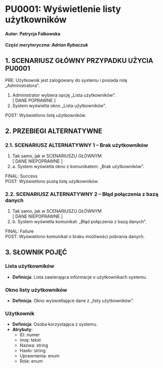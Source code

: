 # PU0001: Wyświetlenie listy użytkowników

#### Autor: Patrycja Falkowska
##### Część merytoryczna: Adrian Rybaczuk

## 1. SCENARIUSZ GŁÓWNY PRZYPADKU UŻYCIA PU0001

PRE: Użytkownik jest zalogowany do systemu i posiada rolę „Administratora”.

1. Administrator wybiera opcję „Lista użytkowników”.  
[ DANE POPRAWNE ]  
2. System wyświetla okno „Lista użytkowników”.

POST: Wyświetlono listę użytkowników.

## 2. PRZEBIEGI ALTERNATYWNE

### 2.1. SCENARIUSZ ALTERNATYWNY 1 – Brak użytkowników

1. Tak samo, jak w SCENARIUSZU GŁÓWNYM  
[ DANE NIEPOPRAWNE ]  
2. a. System wyświetla okno z komunikatem: „Brak użytkowników”.

FINAL: Success  
POST: Wyświetlono pustą listę użytkowników.

### 2.2. SCENARIUSZ ALTERNATYWNY 2 – Błąd połączenia z bazą danych

1. Tak samo, jak w SCENARIUSZU GŁÓWNYM  
[ DANE NIEPOPRAWNE ]  
2. b. System wyświetla komunikat: „Błąd połączenia z bazą danych”.

FINAL: Failure  
POST: Wyświetlono komunikat o braku możliwości pobrania danych.

## 3. SŁOWNIK POJĘĆ

### Lista użytkowników  
- **Definicja**: Lista zawierająca informacje o użytkownikach systemu.

### Okno listy użytkowników  
- **Definicja**: Okno wyświetlające dane z „listy użytkowników”.  

### Użytkownik  
- **Definicja**: Osoba korzystająca z systemu.  
- **Atrybuty**:  
  - ID: numer  
  - Imię: tekst  
  - Nazwa: string  
  - Hasło: string  
  - Uprawnienia: enum  
  - Role: enum
